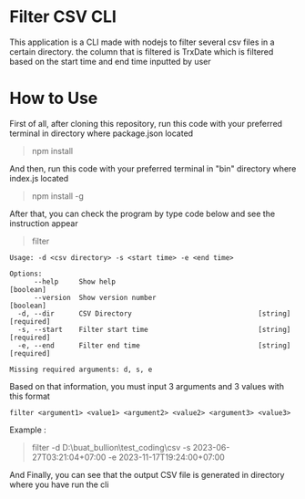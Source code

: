 # Filter CSV CLI
This application is a CLI made with nodejs to filter several csv files in a certain directory. the column that is filtered is TrxDate which is filtered based on the start time and end time inputted by user

# How to Use
First of all, after cloning this repository, run this code with your preferred terminal in directory where package.json located
> npm install

And then, run this code with your preferred terminal in "bin" directory where index.js located
> npm install -g

After that, you can check the program by type code below and see the instruction appear
> filter

```
Usage: -d <csv directory> -s <start time> -e <end time>

Options:
      --help     Show help                                             [boolean]
      --version  Show version number                                   [boolean]
  -d, --dir      CSV Directory                               [string] [required]
  -s, --start    Filter start time                           [string] [required]
  -e, --end      Filter end time                             [string] [required]

Missing required arguments: d, s, e
```

Based on that information, you must input 3 arguments and 3 values with this format
```
filter <argument1> <value1> <argument2> <value2> <argument3> <value3>
```

Example : 
> filter -d D:\buat_bullion\test_coding\csv -s 2023-06-27T03:21:04+07:00 -e 2023-11-17T19:24:00+07:00

And Finally, you can see that the output CSV file is generated in directory where you have run the cli
